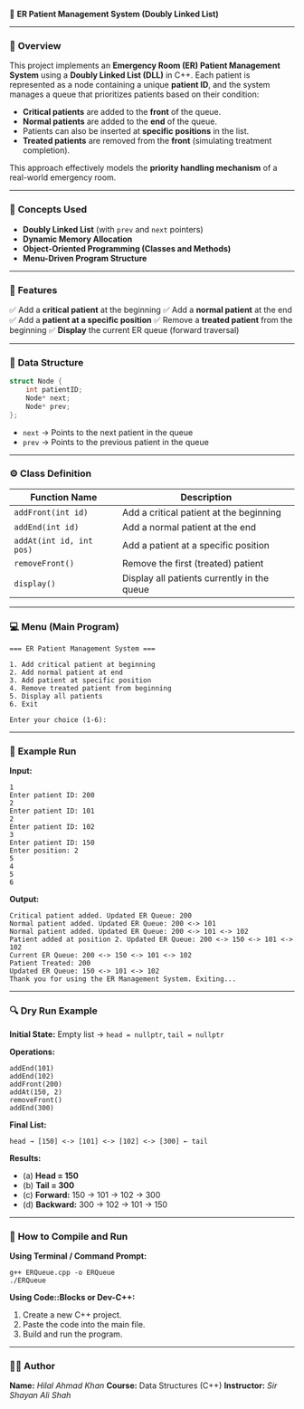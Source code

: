 🏥 **ER Patient Management System (Doubly Linked List)**

---

### 📌 **Overview**

This project implements an **Emergency Room (ER) Patient Management System** using a **Doubly Linked List (DLL)** in C++.
Each patient is represented as a node containing a unique **patient ID**, and the system manages a queue that prioritizes patients based on their condition:

* **Critical patients** are added to the **front** of the queue.
* **Normal patients** are added to the **end** of the queue.
* Patients can also be inserted at **specific positions** in the list.
* **Treated patients** are removed from the **front** (simulating treatment completion).

This approach effectively models the **priority handling mechanism** of a real-world emergency room.

---

### 🧠 **Concepts Used**

* **Doubly Linked List** (with `prev` and `next` pointers)
* **Dynamic Memory Allocation**
* **Object-Oriented Programming (Classes and Methods)**
* **Menu-Driven Program Structure**

---

### 🧩 **Features**

✅ Add a **critical patient** at the beginning
✅ Add a **normal patient** at the end
✅ Add a **patient at a specific position**
✅ Remove a **treated patient** from the beginning
✅ **Display** the current ER queue (forward traversal)

---

### 🧱 **Data Structure**

```cpp
struct Node {
    int patientID;
    Node* next;
    Node* prev;
};
```

* `next` → Points to the next patient in the queue
* `prev` → Points to the previous patient in the queue

---

### ⚙️ **Class Definition**

| **Function Name**        | **Description**                             |
| ------------------------ | ------------------------------------------- |
| `addFront(int id)`       | Add a critical patient at the beginning     |
| `addEnd(int id)`         | Add a normal patient at the end             |
| `addAt(int id, int pos)` | Add a patient at a specific position        |
| `removeFront()`          | Remove the first (treated) patient          |
| `display()`              | Display all patients currently in the queue |

---

### 💻 **Menu (Main Program)**

```
=== ER Patient Management System ===

1. Add critical patient at beginning
2. Add normal patient at end
3. Add patient at specific position
4. Remove treated patient from beginning
5. Display all patients
6. Exit

Enter your choice (1-6):
```

---

### 🧮 **Example Run**

**Input:**

```
1
Enter patient ID: 200
2
Enter patient ID: 101
2
Enter patient ID: 102
3
Enter patient ID: 150
Enter position: 2
5
4
5
6
```

**Output:**

```
Critical patient added. Updated ER Queue: 200
Normal patient added. Updated ER Queue: 200 <-> 101
Normal patient added. Updated ER Queue: 200 <-> 101 <-> 102
Patient added at position 2. Updated ER Queue: 200 <-> 150 <-> 101 <-> 102
Current ER Queue: 200 <-> 150 <-> 101 <-> 102
Patient Treated: 200
Updated ER Queue: 150 <-> 101 <-> 102
Thank you for using the ER Management System. Exiting...
```

---

### 🔍 **Dry Run Example**

**Initial State:**
Empty list → `head = nullptr`, `tail = nullptr`

**Operations:**

```
addEnd(101)
addEnd(102)
addFront(200)
addAt(150, 2)
removeFront()
addEnd(300)
```

**Final List:**

```
head → [150] <-> [101] <-> [102] <-> [300] ← tail
```

**Results:**

* (a) **Head = 150**
* (b) **Tail = 300**
* (c) **Forward:** 150 → 101 → 102 → 300
* (d) **Backward:** 300 → 102 → 101 → 150

---

### 🧾 **How to Compile and Run**

**Using Terminal / Command Prompt:**

```
g++ ERQueue.cpp -o ERQueue
./ERQueue
```

**Using Code::Blocks or Dev-C++:**

1. Create a new C++ project.
2. Paste the code into the main file.
3. Build and run the program.

---

### 🧑‍💻 **Author**

**Name:** *Hilal Ahmad Khan*
**Course:** Data Structures (C++)
**Instructor:** *Sir Shayan Ali Shah*
